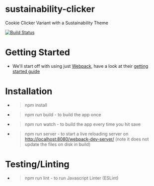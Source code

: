 # sustainability-clicker
Cookie Clicker Variant with a Sustainability Theme

[![Build Status](https://travis-ci.org/gios-asu/sustainability-clicker.svg?branch=master)](https://travis-ci.org/gios-asu/sustainability-clicker)


# Getting Started
* We'll start off with using just [Webpack](https://github.com/webpack/webpack/), have a look at their [getting started guide](https://webpack.github.io/docs/tutorials/getting-started/)

# Installation
* > npm install
* > npm run build - to build the app once
* > npm run watch - to build the app every time you hit save
* > npm run server - to start a live reloading server on [http://localhost:8080/webpack-dev-server/](http://localhost:8080/webpack-dev-server/) (note it does not update the files on disk in build)

# Testing/Linting
* > npm run lint - to run Javascript Linter (ESLint)
